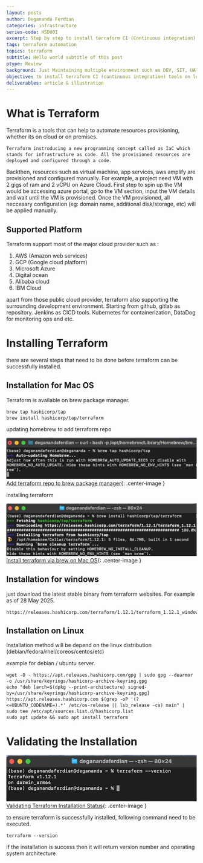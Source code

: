 ```yaml
---
layout: posts
author: Degananda Ferdian
categories: infrastructure
series-code: HSD001
excerpt: Step by step to install terraform CI (Continuous integration) tools on local machine
tags: terraform automation
topics: terraform
subtitle: Hello world subtitle of this post
ptype: Review
background: Just Maintaining multiple environment such as DEV, SIT, UAT and PROD would be headache. Now imagine duplicating and migrating it. Thats where terraform come in play.
objective: to install terraform CI (continuous integration) tools on local machine
deliverables: article & illustration
---
```



# What is Terraform

Terraform is a tools that can help to automate resources provisioning, whether its on cloud or on premises. 

    Terraform instroducing a new programming concept called as IaC which stands for infrastructure as code. All the provisioned resources are deployed and configured through a code.

Backthen, resources such as virtual machine, app services, aws amplify are provisioned and configured manually. For example, a project need VM with 2 gigs of ram and 2 vCPU on Azure Cloud. First step to spin up the VM would be accessing azure portal, go to the VM section, input the VM details and wait until the VM is provisioned. Once the VM provisioned, all neccesary configuration (eg: domain name, additional disk/storage, etc) will be applied manually.

## Supported Platform

Terraform support most of the major cloud provider such as :

1. AWS (Amazon web services)
2. GCP (Google cloud platform)
3. Microsoft Azure
4. Digital ocean
5. Alibaba cloud
6. IBM Cloud

apart from those public cloud provider, terraform also supporting the surrounding development environment. Starting from github, gitlab as repository. Jenkins as CICD tools.  Kubernetes for containerization, DataDog for monitoring ops and etc.

# Installing Terraform

there are several steps that need to be done before terraform can be successfully installed.

## Installation for Mac OS

Terraform is available on brew package manager. 

    brew tap hashicorp/tap
    brew install hashicorp/tap/terraform

updating homebrew to add terraform repo

![postimage100](/assets/images/2025-05/terra1.jpg)
[Add terraform repo to brew package manager](/assets/images/2025-05/terra1.jpg){: .center-image }

installing terraform

![postimage100](/assets/images/2025-05/terra2.jpg)
[Install terraform via brew on Mac OS](/assets/images/2025-05/terra2.jpg){: .center-image }

## Installation for windows

just download the latest stable binary from terraform websites. For example as of 28 May 2025.

    https://releases.hashicorp.com/terraform/1.12.1/terraform_1.12.1_windows_386.zip

## Installation on Linux

Installation method will be depend on the linux distribution (debian/fedora/rhel/coreos/centos/etc)

example for debian / ubuntu server.

    wget -O - https://apt.releases.hashicorp.com/gpg | sudo gpg --dearmor -o /usr/share/keyrings/hashicorp-archive-keyring.gpg
    echo "deb [arch=$(dpkg --print-architecture) signed-by=/usr/share/keyrings/hashicorp-archive-keyring.gpg] https://apt.releases.hashicorp.com $(grep -oP '(?<=UBUNTU_CODENAME=).*' /etc/os-release || lsb_release -cs) main" | sudo tee /etc/apt/sources.list.d/hashicorp.list
    sudo apt update && sudo apt install terraform

# Validating the Installation

![postimage100](/assets/images/2025-05/terra3.jpg)
[Validating Terraform Installation Status](/assets/images/2025-05/terra3.jpg){: .center-image }


to ensure terraform is successfully installed, following command need to be executed.

    terraform --version

if the installation is success then it will return version number and operating system architecture